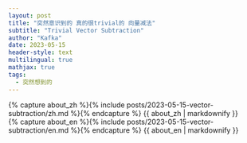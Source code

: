 ```yaml
---
layout: post
title: "突然意识到的 真的很trivial的 向量减法"
subtitle: "Trivial Vector Subtraction"
author: "Kafka"
date: 2023-05-15
header-style: text
multilingual: true
mathjax: true
tags:
  - 突然想到的
---
```


<!-- Chinese Version -->
<div class="zh post-container">
	{% capture about_zh %}{% include posts/2023-05-15-vector-subtraction/zh.md %}{% endcapture %}
	{{ about_zh | markdownify }}
</div>

<!-- English Version -->
<div class="en post-container">
	{% capture about_en %}{% include posts/2023-05-15-vector-subtraction/en.md %}{% endcapture %}
	{{ about_en | markdownify }}
</div>